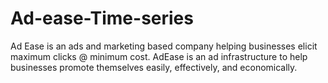 # Ad-ease-Time-series
Ad Ease is an ads and marketing based company helping businesses elicit maximum clicks @ minimum cost. AdEase is an ad infrastructure to help businesses promote themselves easily, effectively, and economically. 
